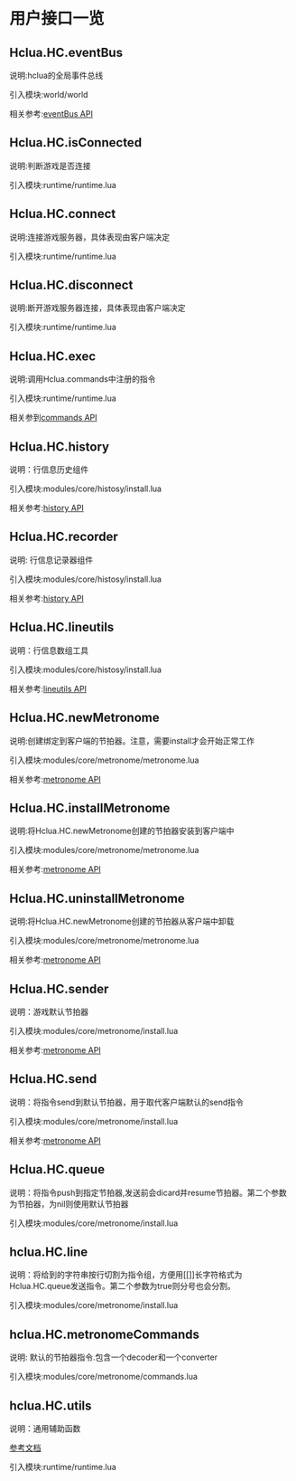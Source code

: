 # 用户接口一览

## Hclua.HC.eventBus

说明:hclua的全局事件总线

引入模块:world/world

相关参考:[eventBus API](../src/hclua/lib/eventbus/README.md)

## Hclua.HC.isConnected

说明:判断游戏是否连接

引入模块:runtime/runtime.lua

## Hclua.HC.connect

说明:连接游戏服务器，具体表现由客户端决定

引入模块:runtime/runtime.lua

## Hclua.HC.disconnect

说明:断开游戏服务器连接，具体表现由客户端决定

引入模块:runtime/runtime.lua

## Hclua.HC.exec

说明:调用Hclua.commands中注册的指令

引入模块:runtime/runtime.lua

相关参到[commands API](../src/hclua/lib/commands/README.md)

## Hclua.HC.history

说明：行信息历史组件

引入模块:modules/core/histosy/install.lua

相关参考:[history API](../src/hclua/compontent/history/README.md)

## Hclua.HC.recorder

说明: 行信息记录器组件

引入模块:modules/core/histosy/install.lua

相关参考:[history API](../src/hclua/compontent/history/README.md)

## Hclua.HC.lineutils

说明：行信息数组工具

引入模块:modules/core/histosy/install.lua

相关参考:[lineutils API](../src/hclua/compontent/lineutils/README.md)

## Hclua.HC.newMetronome

说明:创建绑定到客户端的节拍器。注意，需要install才会开始正常工作

引入模块:modules/core/metronome/metronome.lua

相关参考:[metronome API](../src/hclua/compontent/metronome/README.md)

## Hclua.HC.installMetronome

说明:将Hclua.HC.newMetronome创建的节拍器安装到客户端中

引入模块:modules/core/metronome/metronome.lua

相关参考:[metronome API](../src/hclua/compontent/metronome/README.md)

## Hclua.HC.uninstallMetronome

说明:将Hclua.HC.newMetronome创建的节拍器从客户端中卸载

引入模块:modules/core/metronome/metronome.lua

相关参考:[metronome API](../src/hclua/compontent/metronome/README.md)

## Hclua.HC.sender

说明：游戏默认节拍器

引入模块:modules/core/metronome/install.lua

相关参考:[metronome API](../src/hclua/compontent/metronome/README.md)

## Hclua.HC.send

说明：将指令send到默认节拍器，用于取代客户端默认的send指令

引入模块:modules/core/metronome/install.lua

相关参考:[metronome API](../src/hclua/compontent/metronome/README.md)

## Hclua.HC.queue

说明：将指令push到指定节拍器,发送前会dicard并resume节拍器。第二个参数为节拍器，为nil则使用默认节拍器

引入模块:modules/core/metronome/install.lua

## hclua.HC.line

说明：将给到的字符串按行切割为指令组，方便用[[]]长字符格式为Hclua.HC.queue发送指令。第二个参数为true则分号也会分割。

引入模块:modules/core/metronome/install.lua

## hclua.HC.metronomeCommands
说明: 默认的节拍器指令.包含一个decoder和一个converter

引入模块:modules/core/metronome/commands.lua


## hclua.HC.utils

说明：通用辅助函数

[参考文档](utils.md)

引入模块:runtime/runtime.lua

